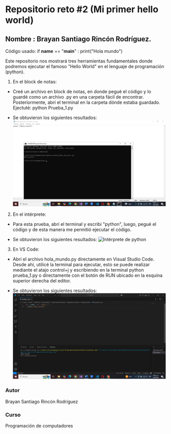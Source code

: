 # Repositorio reto #2 (Mi primer hello world)

## Nombre : Brayan Santiago Rincón Rodríguez.

Código usado:
if __name__ == "__main__" :
  print("Hola mundo")

 Este repositorio nos mostrará tres herramientas fundamentales donde podremos ejecutar el famoso "Hello World" en el lenguaje de programación (python).


1. En el block de notas:
- Creé un archivo en block de notas, en donde pegué el código y lo guardé como un archivo .py en una carpeta fácil de encontrar. Posteriormente, abrí el terminal en la carpeta dónde estaba guardado. Ejectuté: python Prueba_1.py

- Se obtuvieron los siguientes resultados: 
![Bloc de notas](Imagenes/Prueba_1_block_de_notas.png)

2. En el intérprete:
- Para esta prueba, abrí el terminal y escribí "python", luego, pegué el código y de esta manera me permitió ejecutar el código.

- Se obtuvieron los siguientes resultados: 
![Intérprete de python](Imagenes/Prueba_1_intérprete_de_python.png)

3. En VS Code: 

- Abrí el archivo hola_mundo.py directamente en Visual Studio Code. Desde ahí, utilicé la terminal para ejecutar, esto se puede realizar mediante el atajo control+j y escribiendo en la terminal python prueba_1.py o directamente con el botón de RUN ubicado en la esquina superior derecha del editor.

- Se obtuvieron los siguientes resultados:    
![VS code](Imagenes/prueba_1_VS_Code.png)

### Autor
Brayan Santiago Rincón Rodríguez

### Curso
Programación de computadores